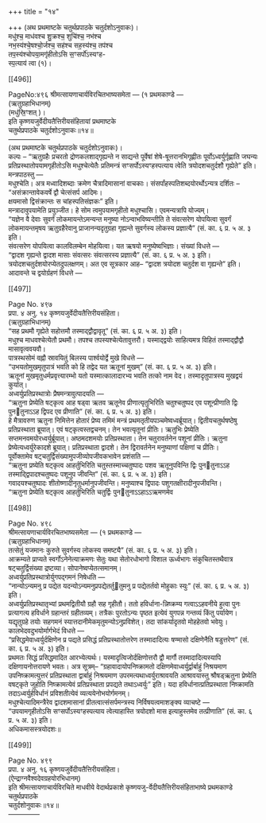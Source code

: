 +++
title = "१४"

+++
(अथ प्रथमाष्टके चतुर्थप्रपाठके चतुर्दशोऽनुवाकः)।  
मधु॑श्च॒ माध॑वश्च शु॒क्रश्च॒ शुचि॑श्च॒ नभ॑श्च  
नभ॒स्य॑श्चे॒षश्चो॒र्जश्च॒ सह॑श्च सह॒स्य॑श्च॒ तप॑श्च  
तप॒स्य॑श्चोपया॒मगृ॑हीतोऽसि स॒ꣳसर्पो॑ऽस्यꣳह-  
स्प॒त्याय॑ त्वा (१)।

[[496]]

PageNo:४९६ श्रीमत्सायणाचार्यविरचितभाष्यसमेता — (१ प्रथमकाण्डे —  
(ऋतुग्रहाभिधानम्)  
(मधु॑स्रि॒ꣳशत् )।  
इति कृष्णयजुर्वेदीयतैत्तिरीयसंहितायां प्रथमाष्टके  
चतुर्थप्रपाठके चतुर्दशोऽनुवाकः॥१४॥  
––––––––––––  
(अथ प्रथमाष्टके चतुर्थप्रपाठके चतुर्दशोऽनुवाकः)।  
कल्पः – “ऋतुग्रहैः प्रचरतो द्रोणकलशाद्गृह्यन्ते न साद्यन्ते पूर्वेषां शेषे-षूत्तरानभिगृह्णीतः पूर्वोऽध्वर्युर्गृह्णाति जघन्यः प्रतिप्रस्थातोपयामगृहीतोऽसि मधुश्चेत्येतैः प्रतिमन्त्रं सꣳसर्पोऽस्यꣳहस्पत्याय त्वेति त्रयोदशचतुर्दशौ गृह्येते” इति।  
मन्त्रपाठस्तु —  
मधुश्चेति। अत्र मध्वादिशब्दाः क्रमेण चैत्रादिमासानां वाचकाः। संसर्पांहस्पतिशब्दयोरर्थोऽन्यत्र दर्शितः –  
“असंक्रान्तावेकवर्षे द्वौ चेत्संसर्प आदिमः।  
क्षयमासो द्विसंक्रान्तः स चांहस्पतिसंज्ञकः” इति।  
मन्त्रादावुपयामेति प्रयुञ्जीत। हे सोम त्वमुपयामगृहीतो मधुश्चासि। एवमन्यत्रापि योज्यम्।  
“यज्ञेन वै देवाः सुवर्गं लोकमायन्तेऽमन्यन्त मनुष्या नोऽन्वाभविष्यन्तीति ते संवत्सरेण योपयित्वा सुवर्गं लोकमायन्तमृषय ऋतुग्रहैरेवानु प्राजानन्यदृतुग्रहा गृह्यन्ते सुवर्गस्य लोकस्य प्रज्ञात्यै” (सं. का. ६ प्र. ५ अ. ३ इति।  
संवत्सरेण योपयित्वा कालविलम्बेन मोहयित्वा। यत ऋषयो मनुष्येष्वभिज्ञाः। संख्यां विधत्ते —  
“द्वादश गृह्यन्ते द्वादश मासाः संवत्सरः संवत्सरस्य प्रज्ञात्यै” (सं. का. ६ प्र. ५ अ. ३ इति।  
त्रयोदशचतुर्दशयोरप्येतदुपलक्षणम्। अत एव सूत्रकार आह– “द्वादश त्रयोदश चतुर्दश वा गृह्यन्ते” इति।  
आदावन्ते च द्वयोर्ग्रहणं विधत्ते —

[[497]]

Page No. ४९७  
प्रपा. ४ अनु. १४ कृष्णयजुर्वेदीयतैत्तिरीयसंहिता।  
(ऋतुग्रहाभिधानम्)  
“सह प्रथमौ गृह्येते सहोत्तमौ तस्माद्द्वौद्वावृतू” (सं. का. ६ प्र. ५ अ. ३) इति।  
मधुश्च माधवश्चेत्येतौ प्रथमौ। तपश्च तपस्यश्चेत्येतावुत्तरौ। यस्माद्द्वयोः साहित्यमत्र विहितं तस्माद्द्वौद्वौ मासावृत्ववयवौ।  
पात्रस्थसोमं वह्नौ स्रावयितुं बिलस्य पार्श्वयोर्द्वे मुखे विधत्ते —  
“उभयतोमुखमृतुपात्रं भवति को हि तद्वेद यत ऋतूनां मुखम्” (सं. का. ६ प्र. ५ अ. ३) इति।  
ऋतूनां मुखमृतुधर्मप्रवृत्त्यारम्भो यतो यस्मात्कालादारभ्य भवति तत्को नाम वेद। तस्मादृतुपात्रस्य मुखद्वयं कुर्यात्।  
अध्वर्युप्रतिप्रस्थात्रोः प्रैषमन्त्रावुत्पादयति —  
“ऋतुना प्रेष्येति षट्कृत्व आह षड्वा ऋतव ऋतूनेव प्रीणात्यृतुभिरिति चतुश्चतुष्पद एव पशून्प्रीणाति द्विः पुनतुनाऽऽह द्विपद एव प्रीणाति” (सं. का. ६ प्र. ५ अ. ३) इति।  
हे मैत्रावरुण ऋतुना निमित्तेन होतारं प्रेष्य तमिमं मन्त्रं प्रथमतृतीयपञ्चमेष्वध्वर्ब्रूयात्। द्वितीयचतुर्थषष्ठेषु प्रतिप्रस्थाता ब्रूयात्। एवं षट्कृत्वस्तद्वचनम्। तेन भवत्यृतूनां प्रीतिः। ऋतुभिः प्रेष्येति सप्तमनवमयोरध्वर्युर्ब्रूयात्। अष्ठमदशमयोः प्रतिप्रस्थाता। तेन चतुरावर्तनेन पशूनां प्रीतिः। ऋतुना प्रेष्येत्यध्वर्युरेकादशे ब्रूयात्। प्रतिप्रस्थाता द्वादशे। तेन द्विरावर्तनेन मनुष्याणां पक्षिणां च प्रीतिः।  
पूर्वोक्तामेव षट्चतुर्द्विसंख्यामुपजीव्योपजीवकभावेन प्रशंसति —  
“ऋतुना प्रष्येति षट्कृत्व आहर्तुभिरिति चतुस्तस्माच्चतुष्पादः पशव ऋतूनुपविन्ति द्विः पुनतुनाऽऽह तस्माद्द्विपादश्चतुष्पदः पशूनुप जीवन्ति” (सं. का. ६ प्र. ५ अ. ३) इति।  
गवादयश्चतुष्पादः शीतोष्णादीनृतुधर्मानुपजीवन्ति। मनुष्याश्च द्विपादः पशुगतक्षीरादीनुपजीवन्ति।  
“ऋतुना प्रेष्येति षट्कृत्व आहर्तुभिरिति चतुर्द्विः पुनतुनाऽऽहाऽऽऋमणमेव

[[498]]

Page No. ४९८  
श्रीमत्सायणाचार्यविरचितभाष्यसमेता — (१ प्रथमकाण्डे —  
(ऋतुग्रहाभिधानम्)  
तत्सेतुं यजमानः कुरुते सुवर्गस्य लोकस्य समष्ट्यै” (सं. का. ६ प्र. ५ अ. ३) इति।  
आक्रम्यते प्राप्यते स्वर्गोऽनेनेत्याक्रमणः सेतुः यथा सेतोरधोभागो विशाल ऊर्ध्वभागः संकुचितस्तथैवात्र षट्चतुर्द्विसंख्या द्रष्टव्या। सोपानेष्वप्येतत्समानम्।  
अध्वर्युप्रतिप्रस्थात्रोर्युगपद्गमनं निषेधति —  
“नान्योऽन्यमनु प्र पद्येत यदन्योऽन्यमनुप्रपद्येतर्तुतुमनु प्र पद्येतर्तवो मोहुकाः स्युः” (सं. का. ६ प्र. ५ अ. ३) इति।  
अध्वर्युप्रतिप्रस्थातृभ्यां प्रथमद्वितीयौ ग्रहौ सह गृहीतौ। ततो हविर्धाना-न्निष्क्रम्य गत्वाऽऽहवनीये हुत्वा पुनः प्रत्यागत्य हविर्धाने ग्रहान्तरं ग्रहीतव्यम्। तत्रैकः पुरतोऽन्यः पृष्ठत इत्येवं युगपन्न गन्तव्यं किंतु पर्यायेण। यद्यृतुग्रहे तयोः सहगमनं स्यात्तदानीमेकमृतुमन्योऽनुप्रविशेत्। तदा सांकर्यादृतवो मोहहेतवो भवेयुः।  
कालभेदवदुभयोर्मार्गभेदं विधत्ते —  
“प्रसिद्धमेवाध्वर्युर्दक्षिणेन प्र पद्यते प्रसिद्धं प्रतिप्रस्थातोत्तरेण तस्मादादित्यः षण्मासो दक्षिणेनैति षडुत्तरेण” (सं. का. ६ प्र. ५ अ. ३) इति।  
प्रथमतः सिद्धं प्रसिद्धमादित आरभ्येत्यर्थः। यस्मादृत्विजोर्दक्षिणोत्तरौ द्वौ मार्गौ तस्मादादित्यस्यापि दक्षिणायनोत्तरायणे भवतः। अत्र सूत्रम्– “ग्रहावादायोपनिष्क्रामतो दक्षिणमेवाध्वर्युर्द्वार्बाहुं निश्रयमाण उपनिष्क्रामत्युत्तरं प्रतिप्रस्थाता द्वार्बाहुं निश्रयमाण उपरमत्यथाध्वर्युराश्रावयति आश्रावयास्तु श्रौषड्ऋतुना प्रेष्येति वषट्कृते जुहोति निष्क्रामत्येवं प्रतिप्रस्थाता प्रपद्यते तथाऽध्वर्युः” इति। यदा हविर्धानात्प्रतिप्रस्थाता निष्क्रामति तदाऽध्वर्युर्हविर्धानं प्रविशतीत्येवं व्यत्ययेनोभयोर्गमनम्।  
मधुश्चेत्यादिमन्त्रैरेव द्वादशमासानां प्रीतत्वात्संसर्पमन्त्रस्य निर्विषयत्वमाशङ्क्य व्याचष्टे —  
“उपयामगृहीतोऽसि सꣳसर्पोऽस्यꣳहस्पत्याय त्वेत्याहास्ति त्रयोदशो मास इत्याहुस्तमेव तत्प्रीणाति” (सं. का. ६ प्र. ५ अ. ३) इति।  
अधिकमासस्त्रयोदशः॥

[[499]]

Page No. ४९९  
प्रपा. ४ अनु. १६ कृष्णयजुर्वेदीयतैत्तिरीयसंहिता।  
(ऐन्द्राग्नवैश्वदेवग्रहयोरभिधानम्)  
इति श्रीमत्सायणाचार्यविरचिते माधवीये वेदार्थप्रकाशे कृष्णयजु-र्वेदीयतैत्तिरीयसंहिताभाष्ये प्रथमकाण्डे चतुर्थप्रपाठके  
चतुर्दशोनुवाकः॥१४॥  
–––––––––
